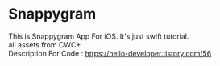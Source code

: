 # Snappygram

This is Snappygram App For iOS. It's just swift tutorial. <br/>
all assets from CWC+ <br/>
Description For Code : https://hello-developer.tistory.com/56
